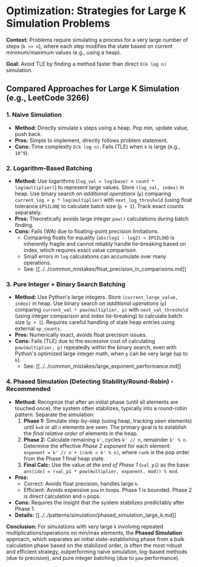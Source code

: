 # Optimization: Strategies for Large K Simulation Problems

**Context:** Problems require simulating a process for a very large number of steps (`k >> n`), where each step modifies the state based on current minimum/maximum values (e.g., using a heap).

**Goal:** Avoid TLE by finding a method faster than direct `O(k log n)` simulation.

## Compared Approaches for Large K Simulation (e.g., LeetCode 3266)

### 1. Naive Simulation
*   **Method:** Directly simulate `k` steps using a heap. Pop min, update value, push back.
*   **Pros:** Simple to implement, directly follows problem statement.
*   **Cons:** Time complexity `O(k log n)`. Fails (TLE) when `k` is large (e.g., `10^9`).

### 2. Logarithm-Based Batching
*   **Method:** Use logarithms (`log_val = log(base) + count * log(multiplier)`) to represent large values. Store `(log_val, index)` in heap. Use binary search on *additional operations* (`p`) comparing `current_log + p * log(multiplier)` with `next_log_threshold` (using float tolerance `EPSILON`) to calculate batch size (`p + 1`). Track exact counts separately.
*   **Pros:** Theoretically avoids large integer `pow()` calculations during batch finding.
*   **Cons:** Fails (WA) due to floating-point precision limitations.
    *   Comparing floats for equality (`abs(log1 - log2) < EPSILON`) is inherently fragile and cannot reliably handle tie-breaking based on index, which requires exact value comparison.
    *   Small errors in `log` calculations can accumulate over many operations.
    *   See: [[../../common_mistakes/float_precision_in_comparisons.md]]

### 3. Pure Integer + Binary Search Batching
*   **Method:** Use Python's large integers. Store `(current_large_value, index)` in heap. Use binary search on *additional operations* (`p`) comparing `current_val * pow(multiplier, p)` with `next_val_threshold` (using integer comparison and index tie-breaking) to calculate batch size (`p + 1`). Requires careful handling of stale heap entries using external `op_counts`.
*   **Pros:** Numerically exact, avoids float precision issues.
*   **Cons:** Fails (TLE) due to the excessive cost of calculating `pow(multiplier, p)` repeatedly within the binary search, even with Python's optimized large integer math, when `p` can be very large (up to `k`).
    *   See: [[../../common_mistakes/large_exponent_performance.md]]

### 4. Phased Simulation (Detecting Stability/Round-Robin) - **Recommended**
*   **Method:** Recognize that after an initial phase (until all elements are touched once), the system often stabilizes, typically into a round-robin pattern. Separate the simulation:
    1.  **Phase 1:** Simulate step-by-step (using heap, tracking seen elements) until `k=0` or all `n` elements are seen. The primary goal is to establish the *final relative order* of elements in the heap.
    2.  **Phase 2:** Calculate remaining `k'`, cycles `k' // n`, remainder `k' % n`. Determine the effective *Phase 2 exponent* for each element: `exponent = k' // n + (rank < k' % n)`, where `rank` is the pop order from the Phase 1 final heap state.
    3.  **Final Calc:** Use the value *at the end of Phase 1* (`val_p1`) as the base: `ans[idx] = (val_p1 * pow(multiplier, exponent, mod)) % mod`.
*   **Pros:**
    *   Correct: Avoids float precision, handles large `k`.
    *   Efficient: Avoids expensive `pow` in loops. Phase 1 is bounded. Phase 2 is direct calculation and `n` pops.
*   **Cons:** Requires the insight that the system stabilizes predictably after Phase 1.
*   **Details:** [[../../patterns/simulation/phased_simulation_large_k.md]]

**Conclusion:** For simulations with very large `k` involving repeated multiplications/operations on min/max elements, the **Phased Simulation** approach, which separates an initial state-establishing phase from a bulk calculation phase based on the stabilized order, is often the most robust and efficient strategy, outperforming naive simulation, log-based methods (due to precision), and pure integer batching (due to `pow` performance). 